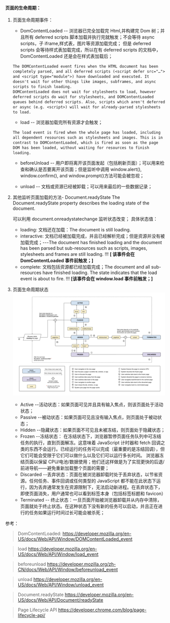 #### 页面的生命周期：

1. 页面生命周期事件：

   - DomContentLoaded -- 浏览器已完全加载完 Html,并构建完 Dom 树；并且所有 deferred scripts 脚本加载并执行完就触发；不会等待 async scripts，子 iframe,样式表，图片等资源加载完成；
     但是 deferred scripts 会等待样式表加载完成，所以在有 deferred scripts 的文档中，DomContentLoaded 还是会在样式表加载后；

   ```
   The DOMContentLoaded event fires when the HTML document has been completely parsed, and all deferred scripts (<script defer src="…"> and <script type="module">) have downloaded and executed. It doesn't wait for other things like images, subframes, and async scripts to finish loading.
   DOMContentLoaded does not wait for stylesheets to load, however deferred scripts do wait for stylesheets, and DOMContentLoaded queues behind deferred scripts. Also, scripts which aren't deferred or async (e.g. <script>) will wait for already-parsed stylesheets to load.
   ```

   - load -- 浏览器加载完所有资源才会触发；

   ```
   The load event is fired when the whole page has loaded, including all dependent resources such as stylesheets and images. This is in contrast to DOMContentLoaded, which is fired as soon as the page DOM has been loaded, without waiting for resources to finish loading.
   ```

   - beforeUnload -- 用户即将离开该页面发起（包括刷新页面）；可以用来检查和确认是否要离开该页面；但是监听中调用 window.alert(), window.confirm(), and window.prompt()方法可能会被忽视；

   - unload -- 文档或资源已经被卸载；可以用来最后的一些数据记录；

2. 其他监听页面加载的方法- Document.readyState
   The Document.readyState property describes the loading state of the document.

   可以利用 document.onreadystatechange 监听状态改变；
   具体状态值：

   - loading: 文档还在加载：The document is still loading.
   - interactive: 文档已经被加载完成，并且已经解析完成；但是资源并没有被加载完成；---The document has finished loading and the document has been parsed but sub-resources such as scripts, images, stylesheets and frames are still loading.
     !!! **[ 该事件会在 DomContentLoaded 事件前触发；]**
   - complete: 文档包括资源都已经加载完成；The document and all sub-resources have finished loading. The state indicates that the load event is about to fire.
     !!! **[该事件会在 window.load 事件前触发；]**

3. 页面生命周期状态
   ![page-lifecycle-state](../Images/page-lifecycle-state.png)
   - Active --活动状态：如果页面可见并且具有输入焦点，则该页面处于活动状态；
   - Passive --被动状态：如果页面可见且没有输入焦点，则页面处于被动状态；
   - Hidden --隐藏状态：如果页面不可见且未被冻结，则页面处于隐藏状态；
   - Frozen --冻结状态： 在冻结状态下，浏览器暂停页面任务队列中可冻结任务的执行，直到页面解冻。这意味着 JavaScript 计时器和 fetch 回调之类的东西不会运行。已经运行的任务可以完成（最重要的是冻结回调），但它们可能会受限于它们可以做什么以及它们可以运行多长时间。
     浏览器冻结页面以保留 CPU/电池/数据使用；他们还这样做是为了实现更快的后退/前进导航——避免重新加载整个页面的需要；
   - Discarded --丢弃状态：页面在被浏览器卸载时处于丢弃状态，以节省资源。任何任务、事件回调或任何类型的 JavaScript 都不能在此状态下运行，因为丢弃通常发生在资源限制下，无法启动新进程。在丢弃状态下，即使页面消失，用户通常也可以看到标签本身（包括标签标题和 favicon）
   - Terminated -- 终止状态：一旦页面开始被浏览器卸载并从内存中清除，页面就处于终止状态。在这种状态下没有新的任务可以启动，并且正在进行的任务如果运行时间过长可能会被杀死；

参考：

> DomContentLoaded: https://developer.mozilla.org/en-US/docs/Web/API/Window/DOMContentLoaded_event

> load https://developer.mozilla.org/en-US/docs/Web/API/Window/load_event

> beforeunload https://developer.mozilla.org/zh-CN/docs/Web/API/Window/beforeunload_event

> unload https://developer.mozilla.org/en-US/docs/Web/API/Window/unload_event

> Document.readyState https://developer.mozilla.org/en-US/docs/Web/API/Document/readyState

> Page Lifecycle API https://developer.chrome.com/blog/page-lifecycle-api/
